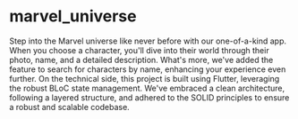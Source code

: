 # marvel_universe

Step into the Marvel universe like never before with our one-of-a-kind app. When you choose a character, you'll dive into their world through their photo, name, and a detailed description. What's more, we've added the feature to search for characters by name, enhancing your experience even further. On the technical side, this project is built using Flutter, leveraging the robust BLoC state management. We've embraced a clean architecture, following a layered structure, and adhered to the SOLID principles to ensure a robust and scalable codebase.


